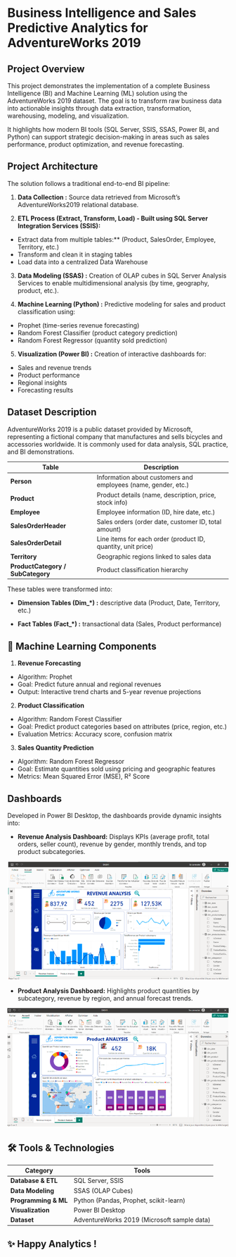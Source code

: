 # Business Intelligence and Sales Predictive Analytics for AdventureWorks 2019

## Project Overview
This project demonstrates the implementation of a complete Business Intelligence (BI) and Machine Learning (ML) solution using the AdventureWorks 2019 dataset.
The goal is to transform raw business data into actionable insights through data extraction, transformation, warehousing, modeling, and visualization.

It highlights how modern BI tools (SQL Server, SSIS, SSAS, Power BI, and Python) can support strategic decision-making in areas such as sales performance, product optimization, and revenue forecasting.

## Project Architecture
The solution follows a traditional end-to-end BI pipeline:

1. **Data Collection :** Source data retrieved from Microsoft’s AdventureWorks2019 relational database.

2. **ETL Process (Extract, Transform, Load) - Built using SQL Server Integration Services (SSIS):**

* Extract data from multiple tables:** (Product, SalesOrder, Employee, Territory, etc.)
* Transform and clean it in staging tables
* Load data into a centralized Data Warehouse

3. **Data Modeling (SSAS) :** Creation of OLAP cubes in SQL Server Analysis Services to enable multidimensional analysis (by time, geography, product, etc.).

4. **Machine Learning (Python) :** Predictive modeling for sales and product classification using:

* Prophet (time-series revenue forecasting)
* Random Forest Classifier (product category prediction)
* Random Forest Regressor (quantity sold prediction)

5. **Visualization (Power BI) :** Creation of interactive dashboards for:

* Sales and revenue trends
* Product performance
* Regional insights
* Forecasting results

## Dataset Description
AdventureWorks 2019 is a public dataset provided by Microsoft, representing a fictional company that manufactures and sells bicycles and accessories worldwide.
It is commonly used for data analysis, SQL practice, and BI demonstrations.


| Table                             | Description                                                    |
| --------------------------------- | -------------------------------------------------------------- |
| **Person**                        | Information about customers and employees (name, gender, etc.) |
| **Product**                       | Product details (name, description, price, stock info)         |
| **Employee**                      | Employee information (ID, hire date, etc.)                     |
| **SalesOrderHeader**              | Sales orders (order date, customer ID, total amount)           |
| **SalesOrderDetail**              | Line items for each order (product ID, quantity, unit price)   |
| **Territory**                     | Geographic regions linked to sales data                        |
| **ProductCategory / SubCategory** | Product classification hierarchy                               |

These tables were transformed into:

* **Dimension Tables (Dim_*) :** descriptive data (Product, Date, Territory, etc.)

* **Fact Tables (Fact_*) :** transactional data (Sales, Product performance)

## 🤖 Machine Learning Components

1. **Revenue Forecasting**

* Algorithm: Prophet
* Goal: Predict future annual and regional revenues
* Output: Interactive trend charts and 5-year revenue projections

2. **Product Classification**

* Algorithm: Random Forest Classifier
* Goal: Predict product categories based on attributes (price, region, etc.)
* Evaluation Metrics: Accuracy score, confusion matrix

3. **Sales Quantity Prediction**

* Algorithm: Random Forest Regressor
* Goal: Estimate quantities sold using pricing and geographic features
* Metrics: Mean Squared Error (MSE), R² Score

## Dashboards
Developed in Power BI Desktop, the dashboards provide dynamic insights into:

* **Revenue Analysis Dashboard:**
Displays KPIs (average profit, total orders, seller count), revenue by gender, monthly trends, and top product subcategories.

![Revenue Analysis Dashboard](Images/Revenue_Analysis.png)


* **Product Analysis Dashboard:**
Highlights product quantities by subcategory, revenue by region, and annual forecast trends.

![Product Analysis Dashboard](Images/Product_Analysis.png)


## 🛠️ Tools & Technologies

| Category             | Tools                                       |
| -------------------- | ------------------------------------------- |
| **Database & ETL**   | SQL Server, SSIS                            |
| **Data Modeling**    | SSAS (OLAP Cubes)                           |
| **Programming & ML** | Python (Pandas, Prophet, scikit-learn)      |
| **Visualization**    | Power BI Desktop                            |
| **Dataset**          | AdventureWorks 2019 (Microsoft sample data) |

## ✨ Happy Analytics !